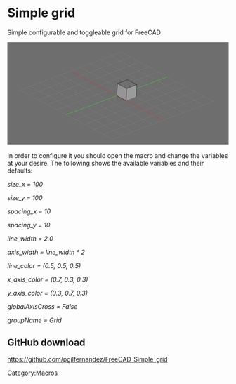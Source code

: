 # Simple grid

Simple configurable and toggleable grid for FreeCAD

<img alt="" src=images/simple_grid.png  style="width:800px;">

In order to configure it you should open the macro and change the variables at your desire. The following shows the available variables and their defaults:

*size\_x = 100*

*size\_y = 100*

*spacing\_x = 10*

*spacing\_y = 10*

*line\_width = 2.0*

*axis\_width = line\_width \* 2*

*line\_color = (0.5, 0.5, 0.5)*

*x\_axis\_color = (0.7, 0.3, 0.3)*

*y\_axis\_color = (0.3, 0.7, 0.3)*

*globalAxisCross = False*

*groupName = Grid*

## GitHub download 

[<https://github.com/pgilfernandez/FreeCAD_Simple_grid>](https://github.com/pgilfernandez/FreeCAD_Simple_grid)



[Category:Macros](Category:Macros.md)
